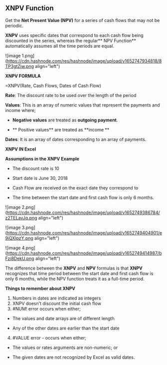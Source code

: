 ## XNPV Function

Get the **Net Present Value (NPV)** for a series of cash flows that may not be periodic.

**XNPV** uses specific dates that correspond to each cash flow being discounted in the series, whereas the regular** NPV Function** automatically assumes all the time periods are equal.


![image 1.png](https://cdn.hashnode.com/res/hashnode/image/upload/v1652747934818/8TP3gtZjw.png align="left")

**XNPV FORMULA**

=XNPV(Rate, Cash Flows, Dates of Cash Flow)

**Rate**: The discount rate to be used over the length of the period

**Values**: This is an array of numeric values that represent the payments and income where;

- **Negative values** are treated as **outgoing payment**.

- ** Positive values** are treated as **income **

**Dates**: It is an array of dates corresponding to an array of payments.

**XNPV IN Excel**

**Assumptions in the XNPV Example**

- The discount rate is 10

- Start date is June 30, 2018

-  Cash Flow are received on the exact date they correspond to

-  The time between the start date and first cash flow is only 6 months.


![image 2.png](https://cdn.hashnode.com/res/hashnode/image/upload/v1652749386784/z2TELavJq.png align="left")


![image 3.png](https://cdn.hashnode.com/res/hashnode/image/upload/v1652749404901/e9iQXlpzY.png align="left")


![image 4.png](https://cdn.hashnode.com/res/hashnode/image/upload/v1652749414987/bFzi8DekU.png align="left")

The difference between the **XNPV** and **NPV** formulas is that **XNPV** recognizes that time period between the start date and first cash flow is only 6 months, while the NPV function treats it as a full-time period.

**Things to remember about XNPV**

1. Numbers in dates are indicated as integers
2. XNPV doesn't discount the initial cash flow
3. #NUM! error occurs when either;

- The values and date arrays are of different length

-  Any of the other dates are earlier than the start date

4. #VALUE error - occurs when either;

-  The values or rates arguments are non-numeric; or

-  The given dates are not recognized by Excel as valid dates.







 



